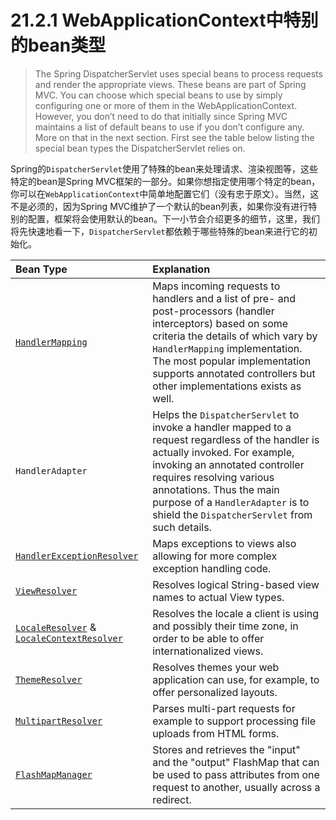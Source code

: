 # 21.2.1 WebApplicationContext中特别的bean类型

> The Spring DispatcherServlet uses special beans to process requests and render the appropriate views. These beans are part of Spring MVC. You can choose which special beans to use by simply configuring one or more of them in the WebApplicationContext. However, you don’t need to do that initially since Spring MVC maintains a list of default beans to use if you don’t configure any. More on that in the next section. First see the table below listing the special bean types the DispatcherServlet relies on.

Spring的`DispatcherServlet`使用了特殊的bean来处理请求、渲染视图等，这些特定的bean是Spring MVC框架的一部分。如果你想指定使用哪个特定的bean，你可以在`WebApplicationContext`中简单地配置它们（没有忠于原文）。当然，这不是必须的，因为Spring MVC维护了一个默认的bean列表，如果你没有进行特别的配置，框架将会使用默认的bean。下一小节会介绍更多的细节，这里，我们将先快速地看一下，`DispatcherServlet`都依赖于哪些特殊的bean来进行它的初始化。

| Bean Type | Explanation | 
| :-------- | :---------- |
| [`HandlerMapping`](http://docs.spring.io/spring-framework/docs/current/spring-framework-reference/html/mvc.html#mvc-handlermapping)| Maps incoming requests to handlers and a list of pre- and post-processors (handler interceptors) based on some criteria the details of which vary by `HandlerMapping` implementation. The most popular implementation supports annotated controllers but other implementations exists as well. |
| `HandlerAdapter` | Helps the `DispatcherServlet` to invoke a handler mapped to a request regardless of the handler is actually invoked. For example, invoking an annotated controller requires resolving various annotations. Thus the main purpose of a `HandlerAdapter` is to shield the `DispatcherServlet` from such details. |
| [`HandlerExceptionResolver`](http://docs.spring.io/spring-framework/docs/current/spring-framework-reference/html/mvc.html#mvc-exceptionhandlers)| Maps exceptions to views also allowing for more complex exception handling code. |
| [`ViewResolver`](http://docs.spring.io/spring-framework/docs/current/spring-framework-reference/html/mvc.html#mvc-viewresolver)| Resolves logical String-based view names to actual View types. |
| [`LocaleResolver`](http://docs.spring.io/spring-framework/docs/current/spring-framework-reference/html/mvc.html#mvc-localeresolver) & [`LocaleContextResolver`](http://docs.spring.io/spring-framework/docs/current/spring-framework-reference/html/mvc.html#mvc-timezone)| Resolves the locale a client is using and possibly their time zone, in order to be able to offer internationalized views. |
| [`ThemeResolver`](http://docs.spring.io/spring-framework/docs/current/spring-framework-reference/html/mvc.html#mvc-themeresolver) | Resolves themes your web application can use, for example, to offer personalized layouts. |
| [`MultipartResolver`](http://docs.spring.io/spring-framework/docs/current/spring-framework-reference/html/mvc.html#mvc-multipart) | Parses multi-part requests for example to support processing file uploads from HTML forms. |
| [`FlashMapManager`](http://docs.spring.io/spring-framework/docs/current/spring-framework-reference/html/mvc.html#mvc-flash-attributes) | Stores and retrieves the "input" and the "output" FlashMap that can be used to pass attributes from one request to another, usually across a redirect. |

